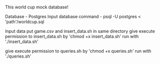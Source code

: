 This world cup mock database!

Database - Postgres
Input database command - psql -U postgres < 'path'/worldcup.sql

Input data
put game.csv and insert_data.sh in same directory
give execute permission to insert_data.sh by 'chmod +x insert_data.sh'
run with './insert_data.sh'

give execute permission to queries.sh by 'chmod +x queries.sh'
run with './queries.sh'
